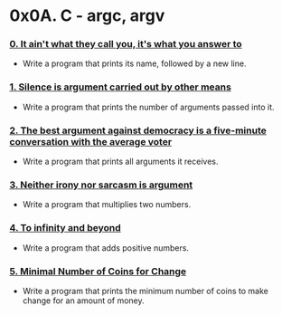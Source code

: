 # 0x0A. C - argc, argv

### [0. It ain't what they call you, it's what you answer to](./0-whatsmyname.c)
* Write a program that prints its name, followed by a new line.

### [1. Silence is argument carried out by other means](./1-args.c)
* Write a program that prints the number of arguments passed into it.

### [2. The best argument against democracy is a five-minute conversation with the average voter](./2-args.c)
* Write a program that prints all arguments it receives.

### [3. Neither irony nor sarcasm is argument](./3-mul.c)
* Write a program that multiplies two numbers.

### [4. To infinity and beyond](./4-add.c)
* Write a program that adds positive numbers.

### [5. Minimal Number of Coins for Change](./100-change.c)
* Write a program that prints the minimum number of coins to make change for an amount of money.


